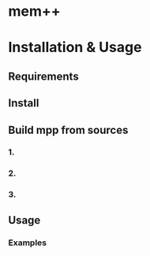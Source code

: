# mem++

# Installation & Usage

## Requirements

## Install 

## Build mpp from sources

### 1.

### 2.

### 3.

## Usage

### Examples